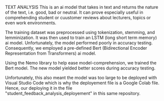 TEXT ANALYSIS
This is an ai model that takes in text and returns the nature of the text, i.e. good, bad or neutral.
It can prove especially useful in comprehending student or cuustomer reviews about lecturers, topics or even work environments.

The training dataset was preprocessed using tokenization, stemming, and lemminization.
It was then used to train an LSTM (long short term memory) ai model.
Unfortunately, the model performed poorly in accuracy testing.
Consequently, we employed a pre-defined Bert (Bidirectional Encoder Representation from Transformers) ai model.

Using the Nemo library to help ease model-comprehension, we trained the Bert model.
The new model yielded better scores during accuracy testing.

Unfortunately, this also meant the model was too large to be deployed with Visual Studio Code which is why the deployement file is a Google Colab file.
Hence, our deploying it in the file "student_feedback_analysis_deployement" in this same repository.
